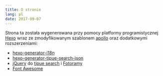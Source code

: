 ```yaml
---
title: O stronie
lang: pl
date: 2017-09-07
---
```

Strona ta została wygenerowana przy pomocy platformy programistycznej [Hexo](https://hexo.io/) wraz ze zmodyfikowanym szablonem [apollo](https://github.com/pinggod/hexo-theme-apollo") oraz dodatkowymi rozszerzeniami:
- [hexo-generator-i18n](https://github.com/Jamling/hexo-generator-i18n)
- [hexo-generator-tipue-search-json](https://github.com/zhouhao/Hexo-Tipue-Search-Json)
- [jQuery](https://jquery.com/) do [tipue search](//www.tipue.com/search) i [Fotoramy](//fotorama.io/)
- [Font Awesome](//fontawesome.io/)